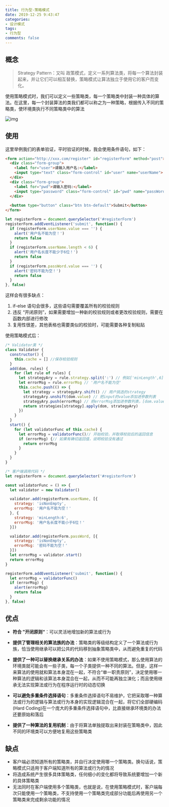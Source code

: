 ```yaml
---
title: 行为型-策略模式
date: 2019-12-25 9:43:47
categories:
- 设计模式
tags:
- 行为型
comments: false
---
```




## 概念

> Strategy Pattern：又叫 政策模式，定义一系列算法类，将每一个算法封装起来，并让它们可以相互替换，策略模式让算法独立于使用它的客户而变化。

<!-- more -->

使用策略模式时，我们可以定义一些策略类，每一个策略类中封装一种具体的算法。在这里，每一个封装算法的类我们都可以称之为一种策略，根据传入不同的策略类，使环境类执行不同策略类中的算法

![img](https://raw.githubusercontent.com/xietao3/Study-Plan/master/DesignPatterns/src/%E7%AD%96%E7%95%A5.png)



## 使用

这里举例我们的表单验证，平时验证的时候，我会使用条件语句，如下：

```html
<form action="http://xxx.com/register" id="registerForm" method="post">
  <div class="form-group">
    <label for="user">请输入用户名:</label>
    <input type="text" class="form-control" id="user" name="userName">
  </div>
  <div class="form-group">
    <label for="pwd">请输入密码:</label>
    <input type="password" class="form-control" id="pwd" name="passWord">
  </div>
  
  <button type="button" class="btn btn-default">Submit</button>
</form>
```

```js
let registerForm = document.querySelector('#registerForm')
registerForm.addEventListener('submit', function() {
  if (registerForm.userName.value === '') {
    alert('用户名不能为空！')
    return false
  }
  if (registerForm.userName.length < 6) {
    alert('用户名长度不能少于6位！')
    return false
  }
  if (registerForm.passWord.value === '') {
    alert('密码不能为空！')
    return false
  }
}, false)
```

这样会有很多缺点：

1. if-else 语句会很多，这些语句需要覆盖所有的校验规则
2. 违反 “开闭原则”，如果需要增加一种新的校验规则或者更改校验规则，需要在函数内部进行修改
3.  复用性很差，其他表格也需要类似的校验时，可能需要各种复制粘贴

使用策略模式后：

```js
/* Validator类 */
class Validator {
  constructor() {
    this.cache = [] //保存校验规则
  }
  add(dom, rules) {
    for (let rule of rules) {
      let strategyAry = rule.strategy.split(':') // 例如['minLength',6]
      let errorMsg = rule.errorMsg // '用户名不能为空'
      this.cache.push(() => {
        let strategy = strategyAry.shift() // 用户挑选的strategy
        strategyAry.unshift(dom.value) // 把input的value添加进参数列表
        strategyAry.push(errorMsg) // 把errorMsg添加进参数列表，[dom.value,6,errorMsg]
        return strategies[strategy].apply(dom, strategyAry)
      })
    }
  }
  start() {
    for (let validatorFunc of this.cache) {
      let errorMsg = validatorFunc()// 开始校验，并取得校验后的返回信息
      if (errorMsg) {// 如果有确切返回值，说明校验没有通过
        return errorMsg
      }
    }
  }
}

/* 客户端调用代码 */
let registerForm = document.querySelector('#registerForm')

const validatorFunc = () => {
  let validator = new Validator()

  validator.add(registerForm.userName, [{
    strategy: 'isNonEmpty',
    errorMsg: '用户名不能为空！'
  }, {
    strategy: 'minLength:6',
    errorMsg: '用户名长度不能小于6位！'
  }])

  validator.add(registerForm.passWord, [{
    strategy: 'isNonEmpty',
    errorMsg: '密码不能为空！'
  }])
  let errorMsg = validator.start()
  return errorMsg
}

registerForm.addEventListener('submit', function() {
  let errorMsg = validatorFunc()
  if (errorMsg) {
    alert(errorMsg)
    return false
  }
}, false)
```



## 优点

- **符合 ”开闭原则“**：可以灵活地增加新的算法或行为

- **提供了管理相关的算法族的办法**：策略类的等级结构定义了一个算法或行为族，恰当使用继承可以把公共的代码移到抽象策略类中，从而避免重复的代码

- **提供了一种可以替换继承关系的办法**：如果不使用策略模式，那么使用算法的环境类就可能会有一些子类，每一个子类提供一种不同的算法。但是，这样一来算法的使用就和算法本身混在一起，不符合“单一职责原则”，决定使用哪一种算法的逻辑和该算法本身混合在一起，从而不可能再独立演化；而且使用继承无法实现算法或行为在程序运行时的动态切换

- **可以避免多重条件选择语句**：多重条件选择语句不易维护，它把采取哪一种算法或行为的逻辑与算法或行为本身的实现逻辑混合在一起，将它们全部硬编码(Hard Coding)在一个庞大的多重条件选择语句中，比直接继承环境类的办法还要原始和落后

- **提供了一种算法的复用机制**：由于将算法单独提取出来封装在策略类中，因此不同的环境类可以方便地复用这些策略类

  

## 缺点

- 客户端必须知道所有的策略类，并自行决定使用哪一个策略类。换句话说，策略模式只适用于客户端知道所有的算法或行为的情况
- 将造成系统产生很多具体策略类，任何细小的变化都将导致系统要增加一个新的具体策略类
- 无法同时在客户端使用多个策略类，也就是说，在使用策略模式时，客户端每次只能使用一个策略类，不支持使用一个策略类完成部分功能后再使用另一个策略类来完成剩余功能的情况